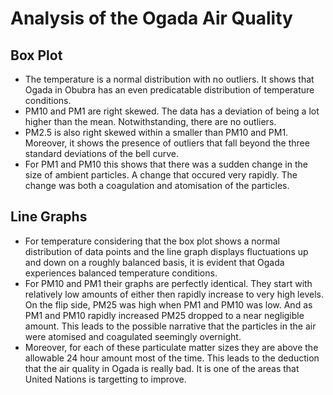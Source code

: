 # Analysis of the Ogada Air Quality
## Box Plot
- The temperature is a normal distribution with no outliers. It shows that Ogada in Obubra has an even predicatable distribution of temperature conditions.
- PM10 and PM1 are right skewed. The data has a deviation of being a lot higher than the mean. Notwithstanding, there are no outliers.
- PM2.5 is also right skewed within a smaller than PM10 and PM1. Moreover, it shows the presence of outliers that fall beyond the three standard deviations of the bell curve.
- For PM1 and PM10 this shows that there was a sudden change in the size of ambient particles. A change that occured very rapidly. The change was both a coagulation and atomisation of the particles.

## Line Graphs
- For temperature considering that the box plot shows a normal distribution of data points and the line graph displays fluctuations up and down on a roughly balanced basis, it is evident that Ogada experiences balanced temperature conditions.
- For PM10 and PM1 their graphs are perfectly identical. They start with relatively low amounts of either then rapidly increase to very high levels. On the flip side, PM25 was high when PM1 and PM10 was low. And as PM1 and PM10 rapidly increased PM25 dropped to a near negligible amount. This leads to the possible narrative that the particles in the air were atomised and coagulated seemingly overnight.
- Moreover, for each of these particulate matter sizes they are above the allowable 24 hour amount most of the time. This leads to the deduction that the air quality in Ogada is really bad. It is one of the areas that United Nations is targetting to improve.